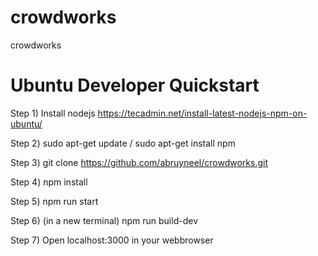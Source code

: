 # crowdworks
crowdworks

# Ubuntu Developer Quickstart

Step 1) Install nodejs https://tecadmin.net/install-latest-nodejs-npm-on-ubuntu/

Step 2) sudo apt-get update / sudo apt-get install npm

Step 3) git clone https://github.com/abruyneel/crowdworks.git

Step 4) npm install

Step 5) npm run start

Step 6) (in a new terminal) npm run build-dev

Step 7) Open localhost:3000 in your webbrowser
